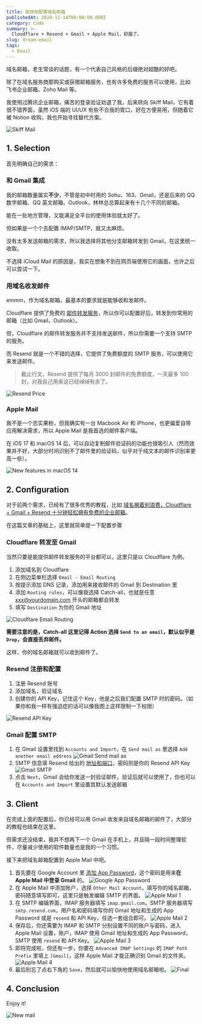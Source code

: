 ```yaml
---
title: 愉悦地配置域名邮箱
publishedAt: 2024-11-14T00:00:00.000Z
category: Code
summary: >-
  Cloudflare + Resend + Gmail + Apple Mail，舒服了。
slug: dream-email
tags:
  - Email
---
```


域名邮箱，老生常谈的话题，有一个代表自己风格的后缀绝对超酷的好吧。

除了在域名服务商那购买或获赠邮箱服务，也有许多免费的服务可以使用，比如 飞书企业邮箱、Zoho Mail 等。

我使用过腾讯企业邮箱，痛苦的登录验证劝退了我，后来转向 Skiff Mail，它有着很不错界面，虽然 iOS 端的 UI/UX 有些不合我的胃口，好在方便易用，但随着它被 Notion 收购，我也开始寻找替代方案。

![Skiff Mail](/image/dream-email/skiff.png)

## 1. Selection

首先明确自己的需求：

### 和 Gmail 集成

我的邮箱数量属实**不少**，不管是初中时用的 Sohu、163、Gmail，还是后来的 QQ 数字邮箱、QQ 英文邮箱、Outlook，林林总总算起来有十几个不同的邮箱。

能在一处地方管理，又能满足全平台的使用体验就太好了。

但如果是一个个去配置 IMAP/SMTP，就又太麻烦。

没有太多发送邮箱的需求，所以我选择将其他分支邮箱转发到 Gmail，在这里统一收取。

不选择 iCloud Mail 的原因是，我实在想象不到在网页端使用它的画面，也许之后可以尝试一下。

### 用域名收发邮件

emmm，作为域名邮箱，最基本的要求就是能够收和发邮件。

Cloudflare 提供了免费的 [邮件转发服务](https://www.cloudflare.com/developer-platform/products/email-routing/)，所以你可以配置好后，转发到你常用的邮箱（比如 Gmail，Outlook）。

但，Cloudflare 的邮件转发服务并不支持发送邮件，所以你需要一个支持 SMTP 的服务。

而 Resend 就是一个不错的选择，它提供了免费额度的 SMTP 服务，可以使用它来发送邮件。

> 截止行文，Resend 提供了每月 3000 封邮件的免费额度，一天最多 100 封，对我自己用来说已经绰绰有余了。

![Resend Price](/image/dream-email/resend-price.png)

### Apple Mail

我不是一个忠实果粉，但我确实有一台 Macbook Air 和 iPhone，也更偏爱自带应用解决需求，所以 Apple Mail 是我首选的邮件客户端。

在 iOS 17 和 macOS 14 后，可以自动复制邮件验证码的功能也很吸引人（然而效果并不好，大部分时间识别不了邮件里的验证码，似乎对于纯文本的邮件识别率更高一些）。

![New features in macOS 14](/image/dream-email/mail-macos-14.png)

## 2. Configuration

对于前两个需求，已经有了很多优秀的教程，比如 [域名搁着别浪费，Cloudflare + Gmail + Resend 十分钟轻松拥有免费的企业邮箱](https://cleanclip.cc/zh/developer/cloudflare-worker-gmail-resend-enterprise-email/)。

在这篇文章的基础上，这里就简单提一下配置步骤

### Cloudflare 转发至 Gmail

当然只要是能提供邮件转发服务的平台都可以，这里只是以 Cloudflare 为例。

1. 添加域名到 Cloudflare
2. 在侧边菜单栏选择 `Email - Email Routing`
3. 按提示添加 DNS 记录，添加用来接收邮件的 Gmail 到 Destination 里
4. 添加 `Routing rules`，可以像我选择 Catch-all，也就是任意 <xxx@yourdomain.com> 开头的邮箱都会转发
5. 填写 `Destination` 为你的 Gmail 地址

![Cloudflare Email Routing](/image/dream-email/cf-mail.png)

**需要注意的是，Catch-all 这里记得 Action 选择 `Send to an email`，默认似乎是 `Drop`，会直接丢弃邮件。**

这样，你的域名邮箱就可以收到邮件了。

### Resend 注册和配置

1. 注册 Resend 账号
2. 添加域名，验证域名
3. 创建你的 API Key，记住这个 Key，他是之后我们配置 SMTP 时的密码。（如果你和我一样有强迫症的话可以像我图上这样限制一下权限）

![Resend API Key](/image/dream-email/resend-key.png)

### Gmail 配置 SMTP

1. 在 Gmail 设置里找到 `Accounts and Import`，在 `Send mail as` 里选择 `Add another email address`
![Gmail Send mail as](/image/dream-email/gmail-send-as.png)
2. SMTP 信息填 Resend 给出的 [地址和端口](https://resend.com/docs/send-with-smtp#smtp-credentials)，密码则是你的 Resend API Key
![Gmail SMTP](/image/dream-email/gmail-smtp.png)
3. 点击 `Next`，Gmail 会给你发送一封验证邮件，验证后就可以使用了，你也可以在 `Accounts and Import` 里设置其默认发送邮箱

## 3. Client

在完成上面的配置后，你已经可以用 Gmail 收发来自域名邮箱的邮件了，大部分的教程也结束在这里。

但需求还没结束，我并不想再下一个 Gmail 在手机上，并且隔一段时间整理软件，尽量减少使用的软件数量也是我的一个习惯。

接下来把域名邮箱配置到 Apple Mail 中吧。

1. 首先要在 Google Account 里 [添加 App Password](https://myaccount.google.com/apppasswords)，这个密码是用来**在 Apple Mail 中登录 Gmail** 的。
![Google App Password](/image/dream-email/google-app-pwd.png)
2. 在 Apple Mail 中添加账户，选择 `Other Mail Account`，填写你的域名邮箱，密码随意填写即可，这里只是触发编辑 SMTP 的界面。
![Apple Mail 1](/image/dream-email/mail-1.png)
3. 在 SMTP 编辑界面，IMAP 服务器填写 `imap.gmail.com`，SMTP 服务器填写 `smtp.resend.com`，用户名和密码填写你的 Gmail 地址和生成的 App Password 或是 `resend` 和 API Key，任选一套组合即可。
![Apple Mail 2](/image/dream-email/mail-2.png)
4. 保存后，你还需要为 IMAP 和 SMTP 分别设置不同的账户与密码，进入 Apple Mail 设置，账户，IMAP 使用 Gmail 地址和生成的 App Password，SMTP 使用 `resend` 和 API Key。
![Apple Mail 3](/image/dream-email/mail-3.png)
5. 即将完成啦，但还有一步，你要在 `Advanced IMAP Settings` 的 `IMAP Path Prefix` 里填上 `[Gmail]`，这样 Apple Mail 才能正确识别 Gmail 的文件夹。
![Apple Mail 4](/image/dream-email/mail-4.png)
6. 最后别忘了点右下角的 `Save`，然后就可以愉快地使用域名邮箱啦。
![Final](/image/dream-email/final.png)

## 4. Conclusion

Enjoy it!

![New mail](/image/dream-email/new-mail.png)
